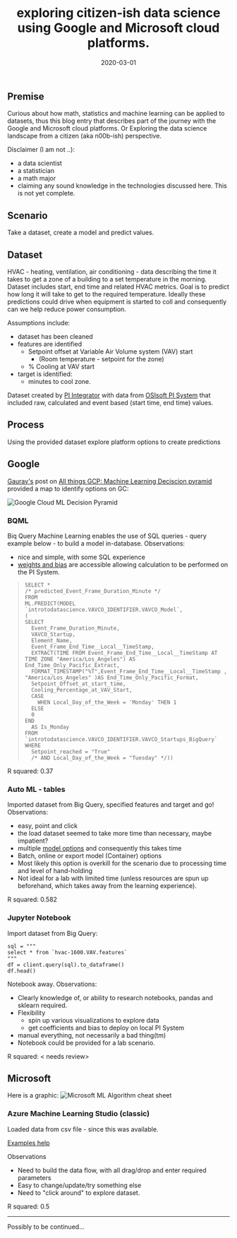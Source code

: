 ﻿---
layout: post
title: "exploring citizen-ish data science using Google and Microsoft cloud platforms."
date: 2020-03-01
---

Premise
---
Curious about how math, statistics and machine learning can be applied to datasets, thus this blog entry that describes part of the journey with the Google and Microsoft cloud platforms.
Or
Exploring the data science landscape from a citizen (aka n00b-ish) perspective.

Disclaimer (I am not ..):
- a data scientist
- a statistician
- a math major
- claiming any sound knowledge in the technologies discussed here.
This is not yet complete.

Scenario
---
Take a dataset, create a model and predict values.

Dataset
---
HVAC - heating, ventilation, air conditioning  - data describing the time it takes to get a zone of a building to a set temperature in the morning. Dataset includes start, end time and related HVAC metrics.
Goal is to predict how long it will take to get to the required temperature. 
Ideally these predictions could drive when equipment is started to coll   and consequently can we help reduce power consumption.

Assumptions include:
- dataset has been cleaned
- features are identified
	- Setpoint offset at Variable Air Volume system (VAV) start
		- (Room temperature - setpoint for the zone)
	- % Cooling at VAV start
- target is identified: 
	- minutes to cool zone.

Dataset created by [PI Integrator](https://www.osisoft.com/pi-system/pi-capabilities/pi-system-connections/pi-integrators/) with data from [OSIsoft PI System](https://www.osisoft.com/PI-System/) that included raw, calculated and event based (start time, end time) values.

Process
---

Using the provided dataset explore platform options to create predictions

Google
--
[Gaurav's](https://medium.com/@gauravc2708) post on [All things GCP: Machine Learning Deciscion pyramid](https://medium.com/analytics-vidhya/all-things-gcp-machine-learning-decision-pyramid-82260c798a88) provided a map to identify options on GC:

![Google Cloud ML Decision Pyramid](https://miro.medium.com/max/2400/1*Jj3jiMWxYJOMJIcMQj34bw.jpeg)

### BQML

Biq Query Machine Learning enables the use of SQL queries - query example below - to build a model in-database. Observations:
 - nice and simple, with some SQL experience
 - [weights and bias](https://cloud.google.com/bigquery-ml/docs/reference/standard-sql/bigqueryml-syntax-weights) are accessible allowing calculation to be performed on the PI System.


>     SELECT *
>     /* predicted_Event_Frame_Duration_Minute */ 
>     FROM
>     ML.PREDICT(MODEL `introtodatascience.VAVCO_IDENTIFIER.VAVCO_Model`,
>     (  
>     SELECT
>       Event_Frame_Duration_Minute,
>       VAVCO_Startup,
>       Element_Name,
>       Event_Frame_End_Time__Local__TimeStamp,
>       EXTRACT(TIME FROM Event_Frame_End_Time__Local__TimeStamp AT TIME ZONE "America/Los_Angeles") AS End_Time_Only_Pacific_Extract,
>       FORMAT_TIMESTAMP("%T",Event_Frame_End_Time__Local__TimeStamp , "America/Los_Angeles" )AS End_Time_Only_Pacific_Format,
>       Setpoint_Offset_at_start_time,
>       Cooling_Percentage_at_VAV_Start,
>       CASE
>         WHEN Local_Day_of_the_Week = 'Monday' THEN 1
>       ELSE
>       0
>     END
>       AS Is_Monday
>     FROM `introtodatascience.VAVCO_IDENTIFIER.VAVCO_Startups_BigQuery`
>     WHERE
>       Setpoint_reached = "True"
>       /* AND Local_Day_of_the_Week = "Tuesday" */))

R squared: 0.37

### Auto ML - tables

Imported dataset from Big Query, specified features and target and go! Observations: 

 - easy, point and click
 - the load dataset seemed to take more time than necessary, maybe impatient?
 - multiple [model options](https://cloud.google.com/automl-tables/docs/features) and consequently this takes time
 - Batch, online or export model (Container) options
 - Most likely this option is overkill for the scenario due to processing time and level of hand-holding
 - Not ideal for a lab with limited time (unless resources are spun up beforehand, which takes away from the learning experience).

R squared: 0.582

### Jupyter Notebook

Import dataset from Big Query:

    sql = """
    select * from `hvac-1600.VAV.features`
    """
    df = client.query(sql).to_dataframe()
    df.head()

Notebook away. Observations:
- Clearly knowledge of, or ability to research notebooks, pandas and sklearn required.
- Flexibility
	- spin up various visualizations to explore data
	- get coefficients and bias to deploy on local PI System
- manual everything, not necessarily a bad thing(tm)
- Notebook could be provided for a lab scenario.

R squared: < needs review>

Microsoft
--

Here is a graphic:
![Microsoft ML Algorithm cheat sheet](https://docs.microsoft.com/en-us/azure/machine-learning/media/algorithm-cheat-sheet/machine-learning-algorithm-cheat-sheet.svg)


### Azure Machine Learning Studio (classic)

Loaded data from csv file - since this was available.

[Examples help](https://github.com/microsoft/Reactors/blob/master/Machine_Learning_2/190053-Reactors-DS-Tr2-Sec3-2-Regression2.ipynb)

Observations
- Need to build the data flow, with all drag/drop and enter required parameters
- Easy to change/update/try something else
- Need to "click around" to explore dataset.

R squared: 0.5

----
Possibly to be continued...
